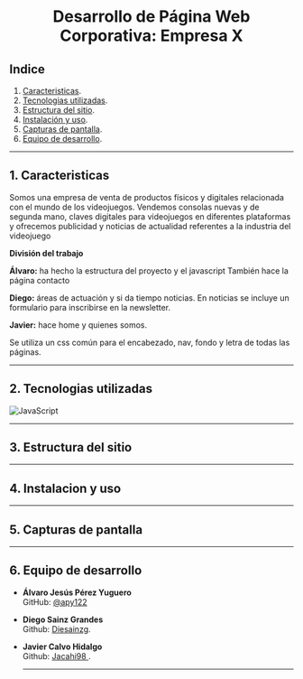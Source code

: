 # <p align="center"> Desarrollo de Página Web Corporativa: Empresa X</p>

## Indice
1. [Caracteristicas](#caracteristicas).
2. [Tecnologias utilizadas](#tecnologias-utilizadas).
3. [Estructura del sitio](#estructura-del-sitio).
4. [Instalación y uso](#instalacion-y-uso).
5. [Capturas de pantalla](#capturas-de-pantalla).
6. [Equipo de desarrollo](#equipo-de-desarrollo).

---
## 1. Caracteristicas

Somos una empresa de venta de productos físicos y digitales relacionada con el mundo de los videojuegos. Vendemos consolas nuevas y de segunda mano, claves digitales para videojuegos en diferentes plataformas y ofrecemos publicidad y noticias de actualidad referentes a la industria del videojuego

**División del trabajo**

**Álvaro:** ha hecho la estructura del proyecto y el javascript
También hace la página contacto

**Diego:** áreas de actuación y si da tiempo noticias. En noticias se incluye un formulario para inscribirse en la newsletter. 

**Javier:** hace home y quienes somos. 

Se utiliza un css común para el encabezado, nav, fondo y letra de todas las páginas. 

---
## 2. Tecnologias utilizadas

![JavaScript](https://upload.wikimedia.org/wikipedia/commons/6/6a/JavaScript-logo.png)

---
## 3. Estructura del sitio

---
## 4. Instalacion y uso

---
## 5. Capturas de pantalla

---
## 6. Equipo de desarrollo

- **Álvaro Jesús Pérez Yuguero**  
  GitHub: [@apy122](https://github.com/apy122)
- **Diego Sainz Grandes**  
  Github: [Diesainzg](https://github.com/Diesainzg).
- **Javier Calvo Hidalgo**  
  Github: [Jacahi98 ](https://github.com/Jacahi98).  

  ---
